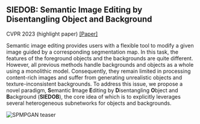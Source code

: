 ## SIEDOB: Semantic Image Editing by Disentangling Object and Background

CVPR 2023 (highlight paper) 
[[Paper]](https://openaccess.thecvf.com/content/CVPR2023/papers/Luo_SIEDOB_Semantic_Image_Editing_by_Disentangling_Object_and_Background_CVPR_2023_paper.pdf)

Semantic image editing provides users with a flexible tool to modify a given image guided by a corresponding segmentation map. In this task, the features of the foreground objects and the backgrounds are quite different. However, all previous methods handle backgrounds and objects as a whole using a monolithic model. Consequently, they remain limited in processing content-rich images and suffer from generating unrealistic objects and
texture-inconsistent backgrounds. To address this issue, we propose a novel paradigm, **S**emantic **I**mage **E**diting by **D**isentangling **O**bject and **B**ackground (**SIEDOB**), the core idea of which is to explicitly leverages several heterogeneous subnetworks for objects and backgrounds.

![SPMPGAN teaser](images/app.jpg)





